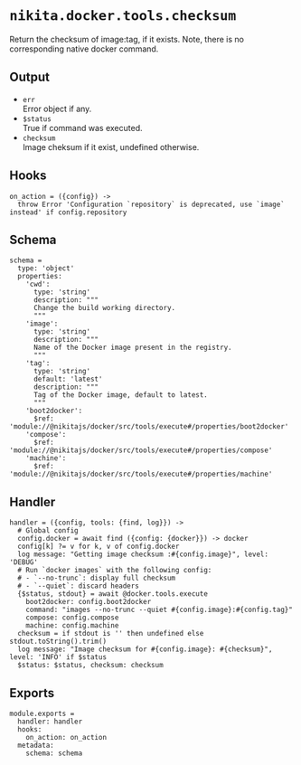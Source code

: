 
# `nikita.docker.tools.checksum`

Return the checksum of image:tag, if it exists. Note, there is no corresponding
native docker command.

## Output

* `err`   
  Error object if any.
* `$status`   
  True if command was executed.
* `checksum`   
  Image cheksum if it exist, undefined otherwise.

## Hooks

    on_action = ({config}) ->
      throw Error 'Configuration `repository` is deprecated, use `image` instead' if config.repository

## Schema

    schema =
      type: 'object'
      properties:
        'cwd':
          type: 'string'
          description: """
          Change the build working directory.
          """
        'image':
          type: 'string'
          description: """
          Name of the Docker image present in the registry.
          """
        'tag':
          type: 'string'
          default: 'latest'
          description: """
          Tag of the Docker image, default to latest.
          """
        'boot2docker':
          $ref: 'module://@nikitajs/docker/src/tools/execute#/properties/boot2docker'
        'compose':
          $ref: 'module://@nikitajs/docker/src/tools/execute#/properties/compose'
        'machine':
          $ref: 'module://@nikitajs/docker/src/tools/execute#/properties/machine'

## Handler

    handler = ({config, tools: {find, log}}) ->
      # Global config
      config.docker = await find ({config: {docker}}) -> docker
      config[k] ?= v for k, v of config.docker
      log message: "Getting image checksum :#{config.image}", level: 'DEBUG'
      # Run `docker images` with the following config:
      # - `--no-trunc`: display full checksum
      # - `--quiet`: discard headers
      {$status, stdout} = await @docker.tools.execute
        boot2docker: config.boot2docker
        command: "images --no-trunc --quiet #{config.image}:#{config.tag}"
        compose: config.compose
        machine: config.machine
      checksum = if stdout is '' then undefined else stdout.toString().trim()
      log message: "Image checksum for #{config.image}: #{checksum}", level: 'INFO' if $status
      $status: $status, checksum: checksum

## Exports

    module.exports =
      handler: handler
      hooks:
        on_action: on_action
      metadata:
        schema: schema
